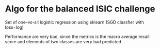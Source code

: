 # Algo for the balanced ISIC challenge 

Set of one-vs-all logistic regression using sklearn (SGD classfier with loss=log)

Performance are very bad, since the metrics is the macro average recall score and elements of two classes are very bad predicted...

